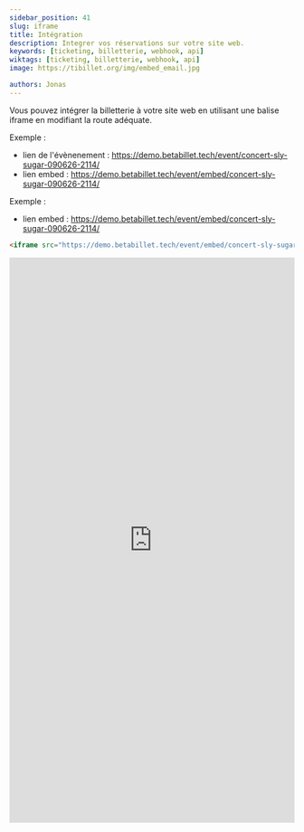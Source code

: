 ```yaml
---
sidebar_position: 41
slug: iframe
title: Intégration
description: Integrer vos réservations sur votre site web.
keywords: [ticketing, billetterie, webhook, api]
wiktags: [ticketing, billetterie, webhook, api]
image: https://tibillet.org/img/embed_email.jpg

authors: Jonas
---
```


Vous pouvez intégrer la billetterie à votre site web en utilisant une balise iframe en modifiant la route adéquate.      

Exemple : 
- lien de l'évènenement : https://demo.betabillet.tech/event/concert-sly-sugar-090626-2114/
- lien embed : https://demo.betabillet.tech/event/embed/concert-sly-sugar-090626-2114/


Exemple : 
- lien embed : https://demo.betabillet.tech/event/embed/concert-sly-sugar-090626-2114/

```html title="iframe"
<iframe src="https://demo.betabillet.tech/event/embed/concert-sly-sugar-090626-2114/" width="100%" height="1000px" frameborder="0"></iframe>
```

<iframe src="https://demo.betabillet.tech/event/embed/concert-sly-sugar-090626-2114/" width="100%" height="1000px" frameborder="0"></iframe>

